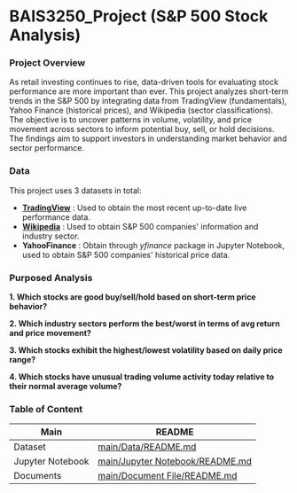 # BAIS3250_Project (S&P 500 Stock Analysis)
### Project Overview
As retail investing continues to rise, data-driven tools for evaluating stock performance are more important than ever. This project analyzes short-term trends in the S&P 500 by integrating data from TradingView (fundamentals), Yahoo Finance (historical prices), and Wikipedia (sector classifications). The objective is to uncover patterns in volume, volatility, and price movement across sectors to inform potential buy, sell, or hold decisions. The findings aim to support investors in understanding market behavior and sector performance.


### Data 
This project uses 3 datasets in total:
- **[TradingView]** : Used to obtain the most recent up-to-date live performance data.
- **[Wikipedia]** : Used to obtain S&P 500 companies' information and industry sector.
- **YahooFinance** : Obtain through _yfinance_ package in Jupyter Notebook, used to obtain S&P 500 companies' historical price data.

[TradingView]: <https://www.tradingview.com/symbols/SPX/components/>
[Wikipedia]: <https://en.wikipedia.org/wiki/List_of_S%26P_500_companies>


### Purposed Analysis
**1. Which stocks are good buy/sell/hold based on short-term price behavior?**


**2. Which industry sectors perform the best/worst in terms of avg return and price movement?**


**3. Which stocks exhibit the highest/lowest volatility based on daily price range?**


**4. Which stocks have unusual trading volume activity today relative to their normal average volume?**




### Table of Content
| Main | README |
| ------ | ------ |
| Dataset | [main/Data/README.md][MaDs] | 
| Jupyter Notebook | [main/Jupyter Notebook/README.md][MaJn] | 
| Documents | [main/Document File/README.md][MaDf] |

[MaDs]: https://github.com/NitanTanta/BAIS3250_Project/blob/main/Data/README.md
[MaJn]: https://github.com/NitanTanta/BAIS3250_Project/blob/main/Jupyter%20Notebook/README.md
[MaDf]: https://github.com/NitanTanta/BAIS3250_Project/blob/main/Document%20File/README.md
